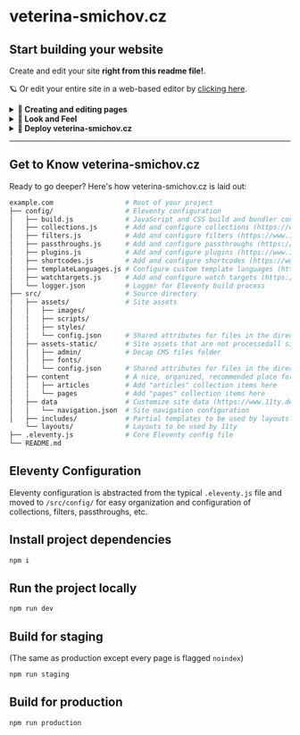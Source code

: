 # veterina-smichov.cz

## Start building your website

Create and edit your site **right from this readme file!**.

🪐 Or edit your entire site in a web-based editor by [clicking here](https://github.dev/veterina-smichov/veterina-smichov.cz/).

<details>
  <summary><strong>📝 Creating and editing pages</strong></summary>

## Creating and editing pages and content

### Pages

Create your site's main content! Pages can be written in HTML or [Markdown](https://www.markdownguide.org/basic-syntax/)!

* [Edit the homepage](https://github.com/veterina-smichov/veterina-smichov.cz/edit/main/src/content/pages/index.md)
* [Create a new page](https://github.com/veterina-smichov/veterina-smichov.cz/new/main/?filename=/src/content/pages/&value=---%0Atitle%3A%20Enter%20page%20title%20here%0A---)

</details>

<details>
  <summary><strong>🎨 Look and Feel</strong></summary>

## Look and Feel

### Navigation

Your site's navigation is how your users will get around! Edit the site's navigation menu in [JSON format](https://developer.mozilla.org/en-US/docs/Learn/JavaScript/Objects/JSON)!

* [Edit the navigation](https://github.com/veterina-smichov/veterina-smichov.cz/edit/main/src/data/navigation.json)

### Styles

Colors, spacing, and fonts, oh my! You can edit your branding and styles here using CSS, SCSS, and CSS variables! 

* [Edit your branding](https://github.com/veterina-smichov/veterina-smichov.cz/edit/main/src/assets/styles/_branding.scss)
* [Edit your overall styles](https://github.com/veterina-smichov/veterina-smichov.cz/edit/main/src/assets/styles/styles.scss)

Learning CSS can be daunting but there are a ton of useful resources on the web. Check out [SmolCSS](https://smolcss.dev) to get started!

### JavaScript

**Optional!** Add javascript functionality to your site

* [Add Javascript](https://github.com/veterina-smichov/veterina-smichov.cz/edit/main/src/assets/scripts/main.js)

</details>

<details>
  <summary><strong>🚀 Deploy veterina-smichov.cz</strong></summary>

## Deploy veterina-smichov.cz

Once you set up deployment, any time you commit to your repository's `main` branch, GitHub will build and deploy your site.

<details>
  <summary><strong>Deploy to GitHub Pages</strong></summary>

### Setup:

1. [Enable GitHub Pages](https://github.com/veterina-smichov/veterina-smichov.cz/settings/pages) in your repository settings, choose "GitHub Actions" as the source.
2. [Allow "Read and write permissions" for GitHub Workflows](https://github.com/veterina-smichov/veterina-smichov.cz/settings/actions) in your repository settings for the GitHub Actions workflow to run.

</details>

</details>

---

## Get to Know veterina-smichov.cz

Ready to go deeper? Here's how veterina-smichov.cz is laid out:

```sh
example.com                  # Root of your project
├── config/                  # Eleventy configuration
│   ├── build.js             # JavaScript and CSS build and bundler configuration 
│   ├── collections.js       # Add and configure collections (https://www.11ty.dev/docs/collections/)
│   ├── filters.js           # Add and configure filters (https://www.11ty.dev/docs/filters/)
│   ├── passthroughs.js      # Add and configure passthroughs (https://www.11ty.dev/docs/copy/)
│   ├── plugins.js           # Add and configure plugins (https://www.11ty.dev/docs/plugins/)
│   ├── shortcodes.js        # Add and configure shortcodes (https://www.11ty.dev/docs/shortcodes/)
│   ├── templateLanguages.js # Configure custom template languages (https://www.11ty.dev/docs/languages/custom/)
│   ├── watchtargets.js      # Add and configure watch targets (https://www.11ty.dev/docs/watch-serve/)
│   └── logger.json          # Logger for Eleventy build process
├── src/                     # Source directory
│   ├── assets/              # Site assets
│   │   ├── images/
│   │   ├── scripts/
│   │   ├── styles/
│   │   └── config.json      # Shared attributes for files in the directory
│   ├── assets-static/       # Site assets that are not processedall site content
│   │   ├── admin/           # Decap CMS files folder
│   │   ├── fonts/ 
│   │   └── config.json      # Shared attributes for files in the directory
│   ├── content              # A nice, organized, recommended place for all site content
│   │   ├── articles         # Add "articles" collection items here
│   │   └── pages            # Add "pages" collection items here
│   ├── data                 # Customize site data (https://www.11ty.dev/docs/data/)
│   │   └── navigation.json  # Site navigation configuration
│   ├── includes/            # Partial templates to be used by layouts
    └── layouts/             # Layouts to be used by 11ty
├── .eleventy.js             # Core Eleventy config file
└── README.md
```

## Eleventy Configuration

Eleventy configuration is abstracted from the typical `.eleventy.js` file and moved to `/src/config/` for easy organization and configuration of collections, filters, passthroughs, etc.

## Install project dependencies

```bash
npm i
```

## Run the project locally

```bash
npm run dev
```

## Build for staging

(The same as production except every page is flagged `noindex`)

```bash
npm run staging
```

## Build for production

```bash
npm run production
```
